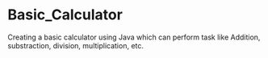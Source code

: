 # Basic_Calculator
Creating a basic calculator using Java which can perform task like Addition, substraction, division, multiplication, etc. 
